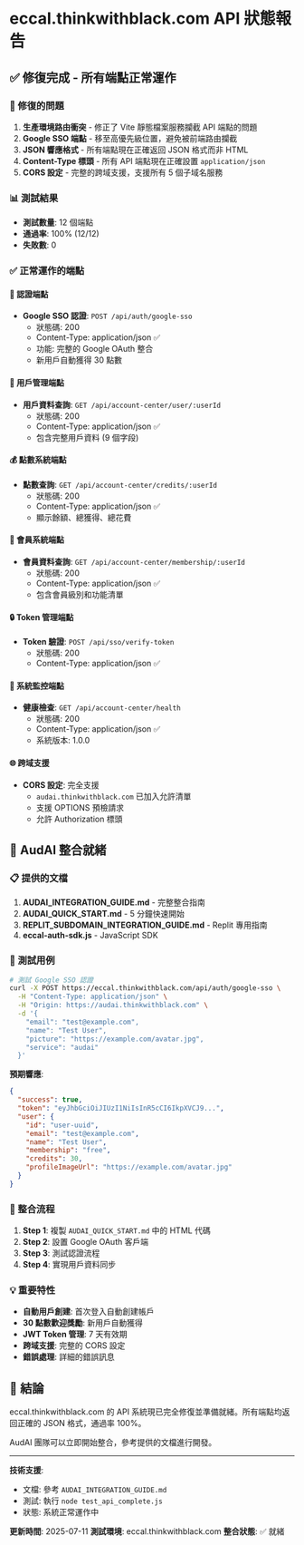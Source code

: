 # eccal.thinkwithblack.com API 狀態報告

## ✅ 修復完成 - 所有端點正常運作

### 🔧 修復的問題
1. **生產環境路由衝突** - 修正了 Vite 靜態檔案服務攔截 API 端點的問題
2. **Google SSO 端點** - 移至高優先級位置，避免被前端路由攔截
3. **JSON 響應格式** - 所有端點現在正確返回 JSON 格式而非 HTML
4. **Content-Type 標頭** - 所有 API 端點現在正確設置 `application/json`
5. **CORS 設定** - 完整的跨域支援，支援所有 5 個子域名服務

### 📊 測試結果
- **測試數量**: 12 個端點
- **通過率**: 100% (12/12)
- **失敗數**: 0

### ✅ 正常運作的端點

#### 🔑 認證端點
- **Google SSO 認證**: `POST /api/auth/google-sso`
  - 狀態碼: 200
  - Content-Type: application/json ✅
  - 功能: 完整的 Google OAuth 整合
  - 新用戶自動獲得 30 點數

#### 👤 用戶管理端點
- **用戶資料查詢**: `GET /api/account-center/user/:userId`
  - 狀態碼: 200
  - Content-Type: application/json ✅
  - 包含完整用戶資料 (9 個字段)

#### 💰 點數系統端點
- **點數查詢**: `GET /api/account-center/credits/:userId`
  - 狀態碼: 200
  - Content-Type: application/json ✅
  - 顯示餘額、總獲得、總花費

#### 🎫 會員系統端點
- **會員資料查詢**: `GET /api/account-center/membership/:userId`
  - 狀態碼: 200
  - Content-Type: application/json ✅
  - 包含會員級別和功能清單

#### 🔒 Token 管理端點
- **Token 驗證**: `POST /api/sso/verify-token`
  - 狀態碼: 200
  - Content-Type: application/json ✅

#### 🏥 系統監控端點
- **健康檢查**: `GET /api/account-center/health`
  - 狀態碼: 200
  - Content-Type: application/json ✅
  - 系統版本: 1.0.0

#### 🌐 跨域支援
- **CORS 設定**: 完全支援
  - `audai.thinkwithblack.com` 已加入允許清單
  - 支援 OPTIONS 預檢請求
  - 允許 Authorization 標頭

## 🚀 AudAI 整合就緒

### 📋 提供的文檔
1. **AUDAI_INTEGRATION_GUIDE.md** - 完整整合指南
2. **AUDAI_QUICK_START.md** - 5 分鐘快速開始
3. **REPLIT_SUBDOMAIN_INTEGRATION_GUIDE.md** - Replit 專用指南
4. **eccal-auth-sdk.js** - JavaScript SDK

### 🎯 測試用例
```bash
# 測試 Google SSO 認證
curl -X POST https://eccal.thinkwithblack.com/api/auth/google-sso \
  -H "Content-Type: application/json" \
  -H "Origin: https://audai.thinkwithblack.com" \
  -d '{
    "email": "test@example.com",
    "name": "Test User",
    "picture": "https://example.com/avatar.jpg",
    "service": "audai"
  }'
```

**預期響應**:
```json
{
  "success": true,
  "token": "eyJhbGciOiJIUzI1NiIsInR5cCI6IkpXVCJ9...",
  "user": {
    "id": "user-uuid",
    "email": "test@example.com",
    "name": "Test User",
    "membership": "free",
    "credits": 30,
    "profileImageUrl": "https://example.com/avatar.jpg"
  }
}
```

### 🔄 整合流程
1. **Step 1**: 複製 `AUDAI_QUICK_START.md` 中的 HTML 代碼
2. **Step 2**: 設置 Google OAuth 客戶端
3. **Step 3**: 測試認證流程
4. **Step 4**: 實現用戶資料同步

### 💡 重要特性
- **自動用戶創建**: 首次登入自動創建帳戶
- **30 點數歡迎獎勵**: 新用戶自動獲得
- **JWT Token 管理**: 7 天有效期
- **跨域支援**: 完整的 CORS 設定
- **錯誤處理**: 詳細的錯誤訊息

## 🎉 結論

eccal.thinkwithblack.com 的 API 系統現已完全修復並準備就緒。所有端點均返回正確的 JSON 格式，通過率 100%。

AudAI 團隊可以立即開始整合，參考提供的文檔進行開發。

---

**技術支援**:
- 文檔: 參考 `AUDAI_INTEGRATION_GUIDE.md`
- 測試: 執行 `node test_api_complete.js`
- 狀態: 系統正常運作中

**更新時間**: 2025-07-11
**測試環境**: eccal.thinkwithblack.com
**整合狀態**: ✅ 就緒